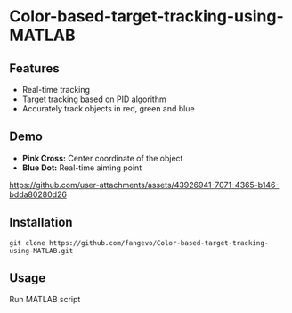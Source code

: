 # Color-based-target-tracking-using-MATLAB
## Features
- Real-time tracking
- Target tracking based on PID algorithm
- Accurately track objects in red, green and blue

## Demo
- **Pink Cross:** Center coordinate of the object
- **Blue Dot:** Real-time aiming point
  
https://github.com/user-attachments/assets/43926941-7071-4365-b146-bdda80280d26

## Installation
```
git clone https://github.com/fangevo/Color-based-target-tracking-using-MATLAB.git
```
## Usage
Run MATLAB script

